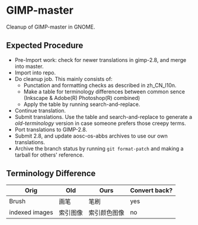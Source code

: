 GIMP-master
===========

Cleanup of GIMP-master in GNOME. 

Expected Procedure
------------------

* Pre-Import work: check for newer translations in gimp-2.8, and merge into
  master.
* Import into repo.
* Do cleanup job. This mainly consists of:
  * Punctation and formatting checks as described in zh_CN_l10n.
  * Make a table for terminology differences between common sence (Inkscape &
    Adobe(R) Photoshop(R) combined)
  * Apply the table by running search-and-replace.
* Continue translation.
* Submit translations. Use the table and search-and-replace to generate a
  *old-terminology* version in case someone prefers those creepy terms.
* Port translations to GIMP-2.8.
* Submit 2.8, and update aosc-os-abbs archives to use our own translations.
* Archive the branch status by running `git format-patch` and making a tarball
  for others' reference.

Terminology Difference
----------------------

| Orig         | Old | Ours | Convert back?|
|--------------|-----|------|--------------|
|Brush         |画笔 |笔刷   | yes|
|indexed images|索引图像|索引颜色图像|no|
